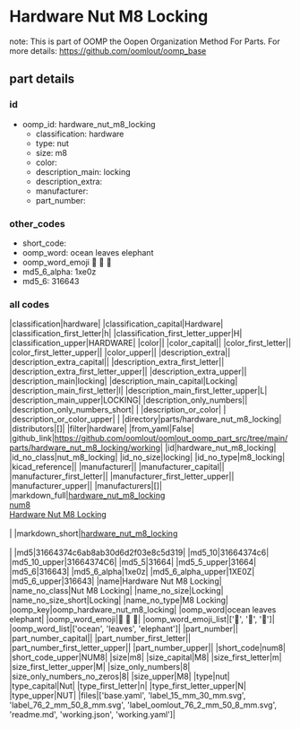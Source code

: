 # Hardware Nut M8 Locking  

note: This is part of OOMP the Oopen Organization Method For Parts. For more details: https://github.com/oomlout/oomp_base

##  part details





### id
* oomp_id: hardware_nut_m8_locking
  * classification: hardware
  * type: nut
  * size: m8
  * color: 
  * description_main: locking
  * description_extra: 
  * manufacturer: 
  * part_number: 

### other_codes
* short_code: 
* oomp_word: ocean leaves elephant
* oomp_word_emoji :ocean: :leaves: :elephant:
* md5_6_alpha: 1xe0z
* md5_6: 316643

### all codes 
|classification|hardware|
|classification_capital|Hardware|
|classification_first_letter|h|
|classification_first_letter_upper|H|
|classification_upper|HARDWARE|
|color||
|color_capital||
|color_first_letter||
|color_first_letter_upper||
|color_upper||
|description_extra||
|description_extra_capital||
|description_extra_first_letter||
|description_extra_first_letter_upper||
|description_extra_upper||
|description_main|locking|
|description_main_capital|Locking|
|description_main_first_letter|l|
|description_main_first_letter_upper|L|
|description_main_upper|LOCKING|
|description_only_numbers||
|description_only_numbers_short| |
|description_or_color| |
|description_or_color_upper| |
|directory|parts/hardware_nut_m8_locking|
|distributors|[]|
|filter|hardware|
|from_yaml|False|
|github_link|https://github.com/oomlout/oomlout_oomp_part_src/tree/main/parts/hardware_nut_m8_locking/working|
|id|hardware_nut_m8_locking|
|id_no_class|nut_m8_locking|
|id_no_size|locking|
|id_no_type|m8_locking|
|kicad_reference||
|manufacturer||
|manufacturer_capital||
|manufacturer_first_letter||
|manufacturer_first_letter_upper||
|manufacturer_upper||
|manufacturers|[]|
|markdown_full|[hardware_nut_m8_locking](https://github.com/oomlout/oomlout_oomp_part_src/tree/main/parts/hardware_nut_m8_locking/working)<br>[num8](https://github.com/oomlout/oomlout_oomp_part_src/tree/main/parts/hardware_nut_m8_locking/working)<br>[Hardware Nut M8 Locking](https://github.com/oomlout/oomlout_oomp_part_src/tree/main/parts/hardware_nut_m8_locking/working)<br><br>|
|markdown_short|[hardware_nut_m8_locking](https://github.com/oomlout/oomlout_oomp_part_src/tree/main/parts/hardware_nut_m8_locking/working)<br><br>|
|md5|31664374c6ab8ab30d6d2f03e8c5d319|
|md5_10|31664374c6|
|md5_10_upper|31664374C6|
|md5_5|31664|
|md5_5_upper|31664|
|md5_6|316643|
|md5_6_alpha|1xe0z|
|md5_6_alpha_upper|1XE0Z|
|md5_6_upper|316643|
|name|Hardware Nut M8 Locking|
|name_no_class|Nut M8 Locking|
|name_no_size|Locking|
|name_no_size_short|Locking|
|name_no_type|M8 Locking|
|oomp_key|oomp_hardware_nut_m8_locking|
|oomp_word|ocean leaves elephant|
|oomp_word_emoji|:ocean: :leaves: :elephant:|
|oomp_word_emoji_list|[':ocean:', ':leaves:', ':elephant:']|
|oomp_word_list|['ocean', 'leaves', 'elephant']|
|part_number||
|part_number_capital||
|part_number_first_letter||
|part_number_first_letter_upper||
|part_number_upper||
|short_code|num8|
|short_code_upper|NUM8|
|size|m8|
|size_capital|M8|
|size_first_letter|m|
|size_first_letter_upper|M|
|size_only_numbers|8|
|size_only_numbers_no_zeros|8|
|size_upper|M8|
|type|nut|
|type_capital|Nut|
|type_first_letter|n|
|type_first_letter_upper|N|
|type_upper|NUT|
|files|['base.yaml', 'label_15_mm_30_mm.svg', 'label_76_2_mm_50_8_mm.svg', 'label_oomlout_76_2_mm_50_8_mm.svg', 'readme.md', 'working.json', 'working.yaml']|
